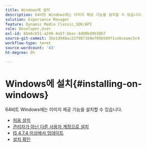 ```yaml
---
title: Windows에 설치
description: 64비트 Windows에는 이미지 제공 기능을 설치할 수 있습니다.
solution: Experience Manager
feature: Dynamic Media Classic,SDK/API
role: Developer,User
exl-id: 6be6c651-a240-4a57-bbac-4d00b49b3867
source-git-commit: 3be1d948ac22f907169ef09b509f1cebceaec5c4
workflow-type: tm+mt
source-wordcount: '43'
ht-degree: 0%

---
```


# Windows에 설치{#installing-on-windows}

64비트 Windows에는 이미지 제공 기능을 설치할 수 있습니다.

* [처음 설치](t-first-time-installation-win.md)
* [관리자가 아닌 다른 사용자 계정으로 설치](t-diff-account-win.md)
* [IS 4.7.4 이상에서 업데이트](t-update-win.md)
* [설치 확인](t-verify-win.md)
